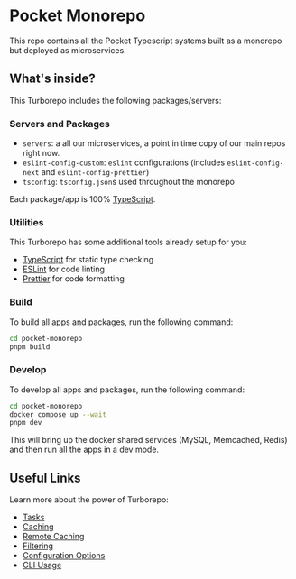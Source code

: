 # Pocket Monorepo

This repo contains all the Pocket Typescript systems built as a monorepo but deployed as microservices.

## What's inside?

This Turborepo includes the following packages/servers:

### Servers and Packages

- `servers`: a all our microservices, a point in time copy of our main repos right now.
- `eslint-config-custom`: `eslint` configurations (includes `eslint-config-next` and `eslint-config-prettier`)
- `tsconfig`: `tsconfig.json`s used throughout the monorepo

Each package/app is 100% [TypeScript](https://www.typescriptlang.org/).

### Utilities

This Turborepo has some additional tools already setup for you:

- [TypeScript](https://www.typescriptlang.org/) for static type checking
- [ESLint](https://eslint.org/) for code linting
- [Prettier](https://prettier.io) for code formatting

### Build

To build all apps and packages, run the following command:

```bash
cd pocket-monorepo
pnpm build
```

### Develop

To develop all apps and packages, run the following command:

```bash
cd pocket-monorepo
docker compose up --wait
pnpm dev
```

This will bring up the docker shared services (MySQL, Memcached, Redis) and then run all the apps in a dev mode.

## Useful Links

Learn more about the power of Turborepo:

- [Tasks](https://turbo.build/repo/docs/core-concepts/monorepos/running-tasks)
- [Caching](https://turbo.build/repo/docs/core-concepts/caching)
- [Remote Caching](https://turbo.build/repo/docs/core-concepts/remote-caching)
- [Filtering](https://turbo.build/repo/docs/core-concepts/monorepos/filtering)
- [Configuration Options](https://turbo.build/repo/docs/reference/configuration)
- [CLI Usage](https://turbo.build/repo/docs/reference/command-line-reference)
